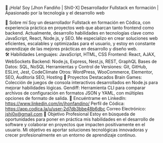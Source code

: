 👋 ¡Hola! Soy [Jhon Fandiño | Shi0-X]
Desarrollador Fullstack en formación | Apasionado por la tecnología y el desarrollo web

📜 Sobre mí
Soy un desarrollador Fullstack en formación en Códica, con experiencia práctica en proyectos web que abarcan tanto frontend como backend. Actualmente, desarrollo habilidades en tecnologías clave como JavaScript, React, Node.js, y SEO. Me especializo en crear soluciones web eficientes, escalables y optimizadas para el usuario, y estoy en constante aprendizaje de las mejores prácticas en desarrollo y diseño web.
<br>
🛠️ Habilidades
Lenguajes: JavaScript, HTML, CSS
Frontend: React, AJAX, WebSockets
Backend: Node.js, Express, Nest.js, REST, GraphQL
Bases de Datos: SQL, NoSQL
Herramientas y Control de Versiones: Git, GitHub, ESLint, Jest, CodeClimate
Otros: WordPress, WooCommerce, Elementor, SEO, Auditoría SEO, Hosting
📁 Proyectos Destacados
Brain Games: Colección de juegos de consola interactivos desarrollados en Node.js para mejorar habilidades lógicas.
Gendiff: Herramienta CLI para comparar archivos de configuración en formatos JSON y YAML, con múltiples opciones de formato de salida.
🔗 Encuéntrame en
LinkedIn: https://www.linkedin.com/in/jhonfandino/
Perfil de Códica: https://app.codica.la/u/user-2d7db3bbe48b6dbc
Correo Electrónico: jshi0x@gmail.com
🚀 Objetivo Profesional
Estoy en búsqueda de oportunidades para poner en práctica mis habilidades en el desarrollo de software y colaborar en proyectos que impacten positivamente en el usuario. Mi objetivo es aportar soluciones tecnológicas innovadoras y crecer profesionalmente en un entorno de aprendizaje continuo.

